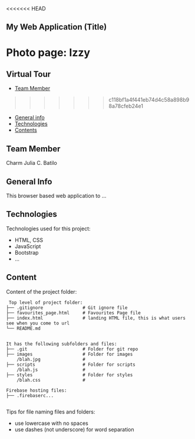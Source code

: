 <<<<<<< HEAD
## My Web Application (Title)
Photo page: Izzy
=======
## Virtual Tour 

* [Team Member](#author-name)
>>>>>>> c118bf1a4f441eb74d4c58a898b98a78cfeb24e1
* [General info](#general-info)
* [Technologies](#technologies)
* [Contents](#content)

## Team Member
Charm Julia C. Batilo

## General Info
This browser based web application to ...
	
## Technologies
Technologies used for this project:
* HTML, CSS
* JavaScript
* Bootstrap 
* ...
	
## Content
Content of the project folder:

```
 Top level of project folder: 
├── .gitignore               # Git ignore file
├── favourites_page.html     # Favourites Page file
├── index.html               # landing HTML file, this is what users see when you come to url
└── README.md


It has the following subfolders and files:
├── .git                     # Folder for git repo
├── images                   # Folder for images
    /blah.jpg                # 
├── scripts                  # Folder for scripts
    /blah.js                 # 
├── styles                   # Folder for styles
    /blah.css                # 

Firebase hosting files: 
├── .firebaserc...


```

Tips for file naming files and folders:
* use lowercase with no spaces
* use dashes (not underscore) for word separation

